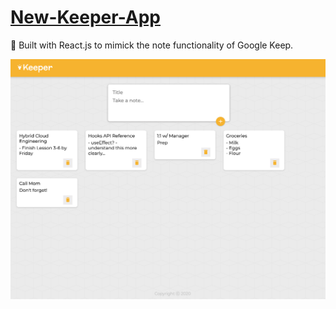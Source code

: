 # [New-Keeper-App](https://battaglia-v.github.io/New-Keeper-App/)
:telescope: Built with React.js to mimick the note functionality of Google Keep.


![keeper-app](keeper-app.png)
